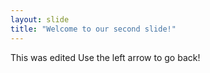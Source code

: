 ```yaml
---
layout: slide
title: "Welcome to our second slide!"
---
```

This was edited
Use the left arrow to go back!
